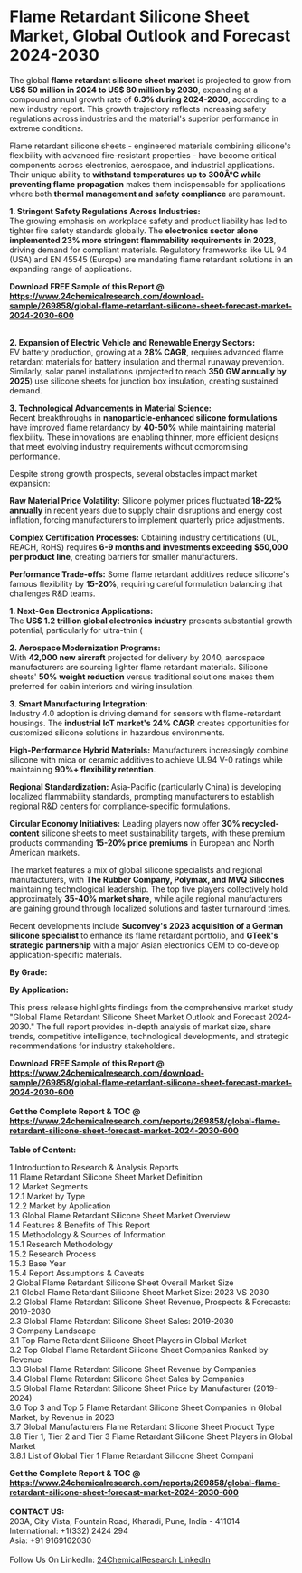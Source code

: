 <h1>Flame Retardant Silicone Sheet Market, Global Outlook and Forecast 2024-2030</h1><p>The global <strong>flame retardant silicone sheet market</strong> is projected to grow from <strong>US$ 50 million in 2024 to US$ 80 million by 2030</strong>, expanding at a compound annual growth rate of <strong>6.3% during 2024-2030</strong>, according to a new industry report. This growth trajectory reflects increasing safety regulations across industries and the material's superior performance in extreme conditions.</p><p>Flame retardant silicone sheets - engineered materials combining silicone's flexibility with advanced fire-resistant properties - have become critical components across electronics, aerospace, and industrial applications. Their unique ability to <strong>withstand temperatures up to 300Â°C while preventing flame propagation</strong> makes them indispensable for applications where both <strong>thermal management and safety compliance</strong> are paramount.</p><p><strong>1. Stringent Safety Regulations Across Industries:</strong><br>
The growing emphasis on workplace safety and product liability has led to tighter fire safety standards globally. The <strong>electronics sector alone implemented 23% more stringent flammability requirements in 2023</strong>, driving demand for compliant materials. Regulatory frameworks like UL 94 (USA) and EN 45545 (Europe) are mandating flame retardant solutions in an expanding range of applications.</p><div><b>Download FREE Sample of this Report @ 
            <a href="https://www.24chemicalresearch.com/download-sample/269858/global-flame-retardant-silicone-sheet-forecast-market-2024-2030-600">
            https://www.24chemicalresearch.com/download-sample/269858/global-flame-retardant-silicone-sheet-forecast-market-2024-2030-600</a></b></div><br><p><strong>2. Expansion of Electric Vehicle and Renewable Energy Sectors:</strong><br>
EV battery production, growing at a <strong>28% CAGR</strong>, requires advanced flame retardant materials for battery insulation and thermal runaway prevention. Similarly, solar panel installations (projected to reach <strong>350 GW annually by 2025</strong>) use silicone sheets for junction box insulation, creating sustained demand.</p><p><strong>3. Technological Advancements in Material Science:</strong><br>
Recent breakthroughs in <strong>nanoparticle-enhanced silicone formulations</strong> have improved flame retardancy by <strong>40-50%</strong> while maintaining material flexibility. These innovations are enabling thinner, more efficient designs that meet evolving industry requirements without compromising performance.</p><p>Despite strong growth prospects, several obstacles impact market expansion:</p><p><strong>Raw Material Price Volatility:</strong> Silicone polymer prices fluctuated <strong>18-22% annually</strong> in recent years due to supply chain disruptions and energy cost inflation, forcing manufacturers to implement quarterly price adjustments.</p><p><strong>Complex Certification Processes:</strong> Obtaining industry certifications (UL, REACH, RoHS) requires <strong>6-9 months and investments exceeding $50,000 per product line</strong>, creating barriers for smaller manufacturers.</p><p><strong>Performance Trade-offs:</strong> Some flame retardant additives reduce silicone's famous flexibility by <strong>15-20%</strong>, requiring careful formulation balancing that challenges R&amp;D teams.</p><p><strong>1. Next-Gen Electronics Applications:</strong><br>
The <strong>US$ 1.2 trillion global electronics industry</strong> presents substantial growth potential, particularly for ultra-thin (

</p><p><strong>2. Aerospace Modernization Programs:</strong><br>
With <strong>42,000 new aircraft</strong> projected for delivery by 2040, aerospace manufacturers are sourcing lighter flame retardant materials. Silicone sheets' <strong>50% weight reduction</strong> versus traditional solutions makes them preferred for cabin interiors and wiring insulation.</p><p><strong>3. Smart Manufacturing Integration:</strong><br>
Industry 4.0 adoption is driving demand for sensors with flame-retardant housings. The <strong>industrial IoT market's 24% CAGR</strong> creates opportunities for customized silicone solutions in hazardous environments.</p><p><strong>High-Performance Hybrid Materials:</strong> Manufacturers increasingly combine silicone with mica or ceramic additives to achieve UL94 V-0 ratings while maintaining <strong>90%+ flexibility retention</strong>.</p><p><strong>Regional Standardization:</strong> Asia-Pacific (particularly China) is developing localized flammability standards, prompting manufacturers to establish regional R&amp;D centers for compliance-specific formulations.</p><p><strong>Circular Economy Initiatives:</strong> Leading players now offer <strong>30% recycled-content</strong> silicone sheets to meet sustainability targets, with these premium products commanding <strong>15-20% price premiums</strong> in European and North American markets.</p><p>The market features a mix of global silicone specialists and regional manufacturers, with <strong>The Rubber Company, Polymax, and MVQ Silicones</strong> maintaining technological leadership. The top five players collectively hold approximately <strong>35-40% market share</strong>, while agile regional manufacturers are gaining ground through localized solutions and faster turnaround times.</p><p>Recent developments include <strong>Suconvey's 2023 acquisition of a German silicone specialist</strong> to enhance its flame retardant portfolio, and <strong>GTeek's strategic partnership</strong> with a major Asian electronics OEM to co-develop application-specific materials.</p><p><strong>By Grade:</strong></p><p><strong>By Application:</strong></p><p>This press release highlights findings from the comprehensive market study "Global Flame Retardant Silicone Sheet Market Outlook and Forecast 2024-2030." The full report provides in-depth analysis of market size, share trends, competitive intelligence, technological developments, and strategic recommendations for industry stakeholders.</p><div><b>Download FREE Sample of this Report @ 
            <a href="https://www.24chemicalresearch.com/download-sample/269858/global-flame-retardant-silicone-sheet-forecast-market-2024-2030-600">
            https://www.24chemicalresearch.com/download-sample/269858/global-flame-retardant-silicone-sheet-forecast-market-2024-2030-600</a></b></div><br><div><b>Get the Complete Report & TOC @ 
            <a href="https://www.24chemicalresearch.com/reports/269858/global-flame-retardant-silicone-sheet-forecast-market-2024-2030-600">
            https://www.24chemicalresearch.com/reports/269858/global-flame-retardant-silicone-sheet-forecast-market-2024-2030-600</a></b></div><br>
            <b>Table of Content:</b><p>1 Introduction to Research & Analysis Reports<br />
    1.1 Flame Retardant Silicone Sheet Market Definition<br />
    1.2 Market Segments<br />
        1.2.1 Market by Type<br />
        1.2.2 Market by Application<br />
    1.3 Global Flame Retardant Silicone Sheet Market Overview<br />
    1.4 Features & Benefits of This Report<br />
    1.5 Methodology & Sources of Information<br />
        1.5.1 Research Methodology<br />
        1.5.2 Research Process<br />
        1.5.3 Base Year<br />
        1.5.4 Report Assumptions & Caveats<br />
2 Global Flame Retardant Silicone Sheet Overall Market Size<br />
    2.1 Global Flame Retardant Silicone Sheet Market Size: 2023 VS 2030<br />
    2.2 Global Flame Retardant Silicone Sheet Revenue, Prospects & Forecasts: 2019-2030<br />
    2.3 Global Flame Retardant Silicone Sheet Sales: 2019-2030<br />
3 Company Landscape<br />
    3.1 Top Flame Retardant Silicone Sheet Players in Global Market<br />
    3.2 Top Global Flame Retardant Silicone Sheet Companies Ranked by Revenue<br />
    3.3 Global Flame Retardant Silicone Sheet Revenue by Companies<br />
    3.4 Global Flame Retardant Silicone Sheet Sales by Companies<br />
    3.5 Global Flame Retardant Silicone Sheet Price by Manufacturer (2019-2024)<br />
    3.6 Top 3 and Top 5 Flame Retardant Silicone Sheet Companies in Global Market, by Revenue in 2023<br />
    3.7 Global Manufacturers Flame Retardant Silicone Sheet Product Type<br />
    3.8 Tier 1, Tier 2 and Tier 3 Flame Retardant Silicone Sheet Players in Global Market<br />
        3.8.1 List of Global Tier 1 Flame Retardant Silicone Sheet Compani</p><div><b>Get the Complete Report & TOC @ 
            <a href="https://www.24chemicalresearch.com/reports/269858/global-flame-retardant-silicone-sheet-forecast-market-2024-2030-600">
            https://www.24chemicalresearch.com/reports/269858/global-flame-retardant-silicone-sheet-forecast-market-2024-2030-600</a></b></div><br><b>CONTACT US:</b><br>
            203A, City Vista, Fountain Road, Kharadi, Pune, India - 411014<br>
            International: +1(332) 2424 294<br>
            Asia: +91 9169162030 <br><br>
            Follow Us On LinkedIn: <a href="https://www.linkedin.com/company/24chemicalresearch/">24ChemicalResearch LinkedIn</a>